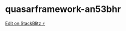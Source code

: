 # quasarframework-an53bhr

[Edit on StackBlitz ⚡️](https://stackblitz.com/edit/quasarframework-gs3jdq)
